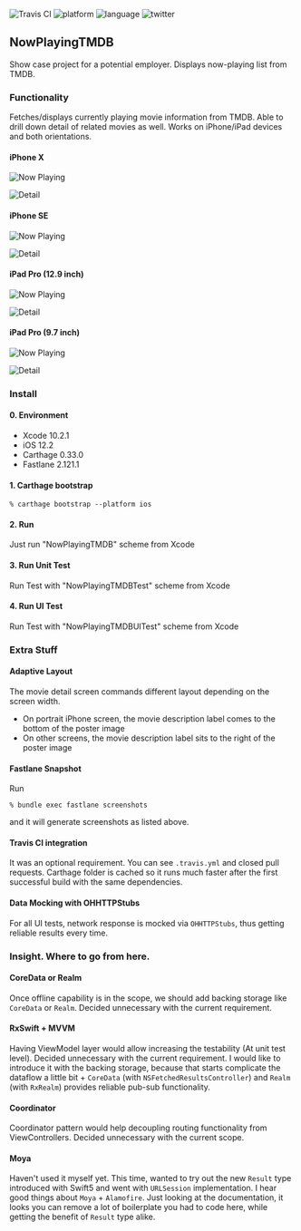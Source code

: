 ![Travis CI](https://travis-ci.com/yfujiki/NowPlayingTMDB.svg?branch=master)
![platform](https://img.shields.io/badge/platform-iOS-blue.svg)
![language](https://img.shields.io/badge/language-swift5-green.svg)
![twitter](https://img.shields.io/badge/twitter-@yfujiki-blue.svg)

## NowPlayingTMDB

Show case project for a potential employer. Displays now-playing list from TMDB.

### Functionality

Fetches/displays currently playing movie information from TMDB. Able to drill down detail of related movies as well. Works on iPhone/iPad devices and both orientations.

#### iPhone X

![Now Playing](https://raw.githubusercontent.com/yfujiki/NowPlayingTMDB/master/screenshots/en-US/iPhone%20X-1NowPlaying_framed.png)

![Detail](https://raw.githubusercontent.com/yfujiki/NowPlayingTMDB/master/screenshots/en-US/iPhone%20X-2Detail_framed.png)

#### iPhone SE

![Now Playing](https://raw.githubusercontent.com/yfujiki/NowPlayingTMDB/master/screenshots/en-US/iPhone%20SE-1NowPlaying_framed.png)

![Detail](https://raw.githubusercontent.com/yfujiki/NowPlayingTMDB/master/screenshots/en-US/iPhone%20SE-2Detail_framed.png)

#### iPad Pro (12.9 inch)

![Now Playing](<https://raw.githubusercontent.com/yfujiki/NowPlayingTMDB/master/screenshots/en-US/iPad%20Pro%20(12.9-inch)-1NowPlaying_framed.png>)

![Detail](<https://raw.githubusercontent.com/yfujiki/NowPlayingTMDB/master/screenshots/en-US/iPad%20Pro%20(12.9-inch)-2Detail_framed.png>)

#### iPad Pro (9.7 inch)

![Now Playing](<https://raw.githubusercontent.com/yfujiki/NowPlayingTMDB/master/screenshots/en-US/iPad%20Pro%20(9.7-inch)-1NowPlaying_framed.png>)

![Detail](<https://raw.githubusercontent.com/yfujiki/NowPlayingTMDB/master/screenshots/en-US/iPad%20Pro%20(9.7-inch)-2Detail_framed.png>)

### Install

#### 0. Environment

- Xcode 10.2.1
- iOS 12.2
- Carthage 0.33.0
- Fastlane 2.121.1

#### 1. Carthage bootstrap

```
% carthage bootstrap --platform ios
```

#### 2. Run

Just run "NowPlayingTMDB" scheme from Xcode

#### 3. Run Unit Test

Run Test with "NowPlayingTMDBTest" scheme from Xcode

#### 4. Run UI Test

Run Test with "NowPlayingTMDBUITest" scheme from Xcode

### Extra Stuff

#### Adaptive Layout

The movie detail screen commands different layout depending on the screen width.

- On portrait iPhone screen, the movie description label comes to the bottom of the poster image
- On other screens, the movie description label sits to the right of the poster image

#### Fastlane Snapshot

Run

```
% bundle exec fastlane screenshots
```

and it will generate screenshots as listed above.

#### Travis CI integration

It was an optional requirement. You can see `.travis.yml` and closed pull requests. Carthage folder is cached so it runs much faster after the first successful build with the same dependencies.

#### Data Mocking with OHHTTPStubs

For all UI tests, network response is mocked via `OHHTTPStubs`, thus getting reliable results every time.

### Insight. Where to go from here.

#### CoreData or Realm

Once offline capability is in the scope, we should add backing storage like `CoreData` or `Realm`. Decided unnecessary with the current requirement.

#### RxSwift + MVVM

Having ViewModel layer would allow increasing the testability (At unit test level). Decided unnecessary with the current requirement.
I would like to introduce it with the backing storage, because that starts complicate the dataflow a little bit + `CoreData` (with `NSFetchedResultsController`) and `Realm` (with `RxRealm`) provides reliable pub-sub functionality.

#### Coordinator

Coordinator pattern would help decoupling routing functionality from ViewControllers. Decided unnecessary with the current scope.

#### Moya

Haven't used it myself yet. This time, wanted to try out the new `Result` type introduced with Swift5 and went with `URLSession` implementation. I hear good things about `Moya` + `Alamofire`. Just looking at the documentation, it looks you can remove a lot of boilerplate you had to code here, while getting the benefit of `Result` type alike.
